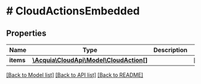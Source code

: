 # # CloudActionsEmbedded

## Properties

Name | Type | Description | Notes
------------ | ------------- | ------------- | -------------
**items** | [**\Acquia\CloudApi\Model\CloudAction[]**](CloudAction.md) |  | [optional]

[[Back to Model list]](../../README.md#models) [[Back to API list]](../../README.md#endpoints) [[Back to README]](../../README.md)

